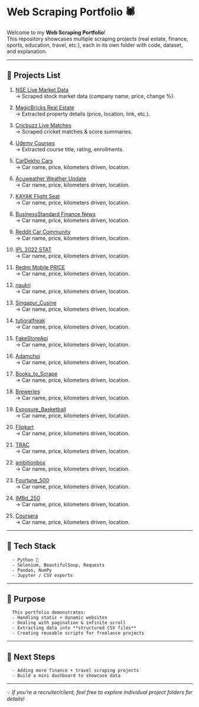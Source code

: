 # Web Scraping Portfolio 🕷️

Welcome to my **Web Scraping Portfolio**!  
This repository showcases multiple scraping projects (real estate, finance, sports, education, travel, etc.), each in its own folder with code, dataset, and explanation.

---

## 📌 Projects List
      
1. [NSE Live Market Data](./NSE/)  
   → Scraped stock market data (company name, price, change %).

2. [MagicBricks Real Estate](./magic_bricks/)  
   → Extracted property details (price, location, link, etc.).

3. [Cricbuzz Live Matches](./cricbuzz/)  
   → Scraped cricket matches & score summaries.

4. [Udemy Courses](./udemy/)  
   → Extracted course title, rating, enrollments.

5. [CarDekho Cars](./CarDekho/)  
   → Car name, price, kilometers driven, location.

6. [Acuweather Weather Update](./ACUWEATER/)  
   → Car name, price, kilometers driven, location.

7. [KAYAK Flight Seat](./CarDekho/)  
   → Car name, price, kilometers driven, location.

8. [BusinessStandard Finance News](./CarDekho/)  
   → Car name, price, kilometers driven, location.

9. [Reddit Car Community](./CarDekho/)  
   → Car name, price, kilometers driven, location.

10. [IPL 2022 STAT](./CarDekho/)  
   → Car name, price, kilometers driven, location.

11. [Redmi Mobile PRICE](./CarDekho/)  
   → Car name, price, kilometers driven, location.

12. [naukri](./naukri/)  
   → Car name, price, kilometers driven, location.

13. [Singapur_Cusine](./CarDekho/)  
   → Car name, price, kilometers driven, location.

15. [tutioralfreak](./CarDekho/)  
   → Car name, price, kilometers driven, location.

16. [FakeStoreApi](./FakeStoreApi/)  
   → Car name, price, kilometers driven, location.

17. [Adamchoi](./Adamchoi/)  
   → Car name, price, kilometers driven, location.

18. [Books_to_Scrape](./Books_to_Scrape/)  
   → Car name, price, kilometers driven, location.

19. [Breweries](./Breweries/)  
   → Car name, price, kilometers driven, location.

20. [Exposure_Basketball](./Exposure_Basketball/)  
   → Car name, price, kilometers driven, location.

23. [Flipkart](./Flipkart/)  
   → Car name, price, kilometers driven, location.

25. [TRAC](./TRAC/)  
   → Car name, price, kilometers driven, location.

26. [ambitionbox](./ambitionbox/)  
   → Car name, price, kilometers driven, location.

26. [Fourtune_500](./ambitionbox/)  
   → Car name, price, kilometers driven, location.

26. [IMBd_250](./ambitionbox/)  
   → Car name, price, kilometers driven, location.

26. [Coursera](./ambitionbox/)  
   → Car name, price, kilometers driven, location.
---

## 🔧 Tech Stack
      - Python 🐍  
      - Selenium, BeautifulSoup, Requests  
      - Pandas, NumPy  
      - Jupyter / CSV exports  

---

## 🎯 Purpose
      This portfolio demonstrates:
      - Handling static + dynamic websites  
      - Dealing with pagination & infinite scroll  
      - Extracting data into **structured CSV files**  
      - Creating reusable scripts for freelance projects  

---

## 🚀 Next Steps
      - Adding more finance + travel scraping projects  
      - Build a mini dashboard to showcase data  

---

💡 *If you’re a recruiter/client, feel free to explore individual project folders for details!*
